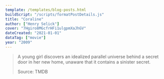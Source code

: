 ```yaml
---
template: /templates/blog-posts.html
buildScript: "/scripts/formatPostDetails.js"
title: "Coraline"
author: ["Henry Selick"]
cover: "7Hgiro8MGcfrHFi1ulgpmXaJhGV"
dateCreated: "2021-01-01"
dataTag: ["movie"]
year: "2009"
---
```


> A young girl discovers an idealized parallel universe behind a secret door in her new home, unaware that it contains a sinister secret.
>
> Source: TMDB
